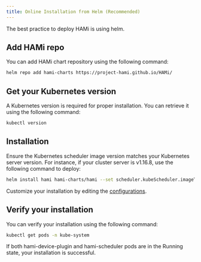 ```yaml
---
title: Online Installation from Helm (Recommended)
---
```


The best practice to deploy HAMi is using helm.

## Add HAMi repo

You can add HAMi chart repository using the following command:

```bash
helm repo add hami-charts https://project-hami.github.io/HAMi/
```

## Get your Kubernetes version

A Kubernetes version is required for proper installation. You can retrieve it using the following command:

```bash
kubectl version
```

## Installation

Ensure the Kubernetes scheduler image version matches your Kubernetes server version.
For instance, if your cluster server is v1.16.8, use the following command to deploy:

```bash
helm install hami hami-charts/hami --set scheduler.kubeScheduler.imageTag=v1.16.8 -n kube-system
```

Customize your installation by editing the [configurations](../userguide/configure.md).

## Verify your installation

You can verify your installation using the following command:

```bash
kubectl get pods -n kube-system
```

If both hami-device-plugin and hami-scheduler pods are in the Running state, your installation is successful.
